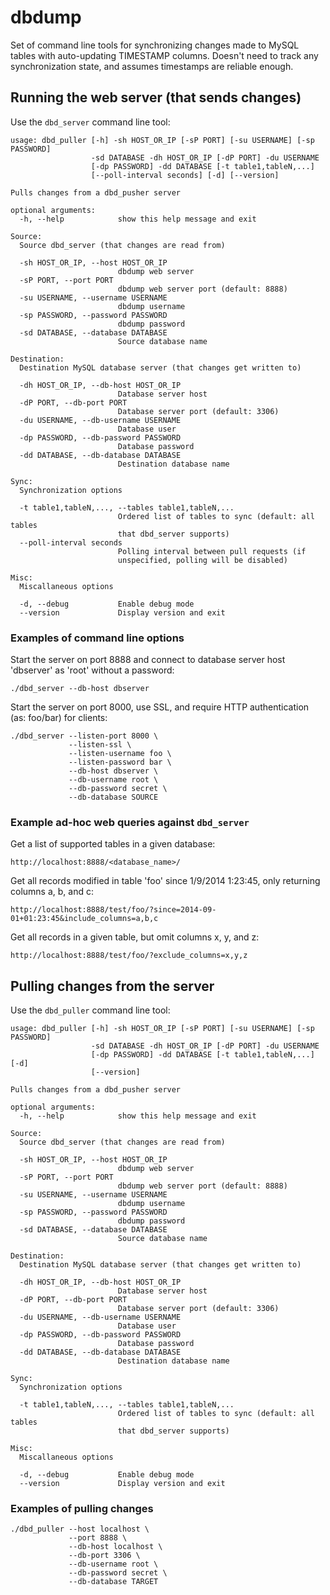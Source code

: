 # dbdump

Set of command line tools for synchronizing changes made to MySQL tables with auto-updating TIMESTAMP columns.
Doesn't need to track any synchronization state, and assumes timestamps are reliable enough.


## Running the web server (that sends changes)

Use the `dbd_server` command line tool:

    usage: dbd_puller [-h] -sh HOST_OR_IP [-sP PORT] [-su USERNAME] [-sp PASSWORD]
                      -sd DATABASE -dh HOST_OR_IP [-dP PORT] -du USERNAME
                      [-dp PASSWORD] -dd DATABASE [-t table1,tableN,...]
                      [--poll-interval seconds] [-d] [--version]

    Pulls changes from a dbd_pusher server

    optional arguments:
      -h, --help            show this help message and exit

    Source:
      Source dbd_server (that changes are read from)

      -sh HOST_OR_IP, --host HOST_OR_IP
                            dbdump web server
      -sP PORT, --port PORT
                            dbdump web server port (default: 8888)
      -su USERNAME, --username USERNAME
                            dbdump username
      -sp PASSWORD, --password PASSWORD
                            dbdump password
      -sd DATABASE, --database DATABASE
                            Source database name

    Destination:
      Destination MySQL database server (that changes get written to)

      -dh HOST_OR_IP, --db-host HOST_OR_IP
                            Database server host
      -dP PORT, --db-port PORT
                            Database server port (default: 3306)
      -du USERNAME, --db-username USERNAME
                            Database user
      -dp PASSWORD, --db-password PASSWORD
                            Database password
      -dd DATABASE, --db-database DATABASE
                            Destination database name

    Sync:
      Synchronization options

      -t table1,tableN,..., --tables table1,tableN,...
                            Ordered list of tables to sync (default: all tables
                            that dbd_server supports)
      --poll-interval seconds
                            Polling interval between pull requests (if
                            unspecified, polling will be disabled)

    Misc:
      Miscallaneous options

      -d, --debug           Enable debug mode
      --version             Display version and exit
  
### Examples of command line options

Start the server on port 8888 and connect to database server host 'dbserver' as 'root' without a password:

    ./dbd_server --db-host dbserver


Start the server on port 8000, use SSL, and require HTTP authentication (as: foo/bar) for clients:

    ./dbd_server --listen-port 8000 \
                 --listen-ssl \
                 --listen-username foo \
                 --listen-password bar \
                 --db-host dbserver \
                 --db-username root \
                 --db-password secret \
                 --db-database SOURCE


### Example ad-hoc web queries against `dbd_server`

Get a list of supported tables in a given database:

    http://localhost:8888/<database_name>/


Get all records modified in table 'foo' since 1/9/2014 1:23:45, only returning columns a, b, and c:

    http://localhost:8888/test/foo/?since=2014-09-01+01:23:45&include_columns=a,b,c


Get all records in a given table, but omit columns x, y, and z:

    http://localhost:8888/test/foo/?exclude_columns=x,y,z


## Pulling changes from the server

Use the `dbd_puller` command line tool:

    usage: dbd_puller [-h] -sh HOST_OR_IP [-sP PORT] [-su USERNAME] [-sp PASSWORD]
                      -sd DATABASE -dh HOST_OR_IP [-dP PORT] -du USERNAME
                      [-dp PASSWORD] -dd DATABASE [-t table1,tableN,...] [-d]
                      [--version]

    Pulls changes from a dbd_pusher server

    optional arguments:
      -h, --help            show this help message and exit

    Source:
      Source dbd_server (that changes are read from)

      -sh HOST_OR_IP, --host HOST_OR_IP
                            dbdump web server
      -sP PORT, --port PORT
                            dbdump web server port (default: 8888)
      -su USERNAME, --username USERNAME
                            dbdump username
      -sp PASSWORD, --password PASSWORD
                            dbdump password
      -sd DATABASE, --database DATABASE
                            Source database name

    Destination:
      Destination MySQL database server (that changes get written to)

      -dh HOST_OR_IP, --db-host HOST_OR_IP
                            Database server host
      -dP PORT, --db-port PORT
                            Database server port (default: 3306)
      -du USERNAME, --db-username USERNAME
                            Database user
      -dp PASSWORD, --db-password PASSWORD
                            Database password
      -dd DATABASE, --db-database DATABASE
                            Destination database name

    Sync:
      Synchronization options

      -t table1,tableN,..., --tables table1,tableN,...
                            Ordered list of tables to sync (default: all tables
                            that dbd_server supports)

    Misc:
      Miscallaneous options

      -d, --debug           Enable debug mode
      --version             Display version and exit

### Examples of pulling changes

    ./dbd_puller --host localhost \
                 --port 8888 \
                 --db-host localhost \
                 --db-port 3306 \
                 --db-username root \
                 --db-password secret \
                 --db-database TARGET
